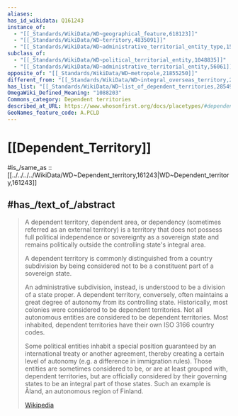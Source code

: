 ```yaml
---
aliases:
has_id_wikidata: Q161243
instance_of:
  - "[[_Standards/WikiData/WD~geographical_feature,618123]]"
  - "[[_Standards/WikiData/WD~territory,4835091]]"
  - "[[_Standards/WikiData/WD~administrative_territorial_entity_type,15617994]]"
subclass_of:
  - "[[_Standards/WikiData/WD~political_territorial_entity,1048835]]"
  - "[[_Standards/WikiData/WD~administrative_territorial_entity,56061]]"
opposite_of: "[[_Standards/WikiData/WD~metropole,21855250]]"
different_from: "[[_Standards/WikiData/WD~integral_overseas_territory,26934845]]"
has_list: "[[_Standards/WikiData/WD~list_of_dependent_territories,28549900]]"
OmegaWiki_Defined_Meaning: "1088203"
Commons_category: Dependent territories
described_at_URL: https://www.whosonfirst.org/docs/placetypes/#dependency
GeoNames_feature_code: A.PCLD
---
```


# [[Dependent_Territory]] 

#is_/same_as :: [[../../../../WikiData/WD~Dependent_territory,161243|WD~Dependent_territory,161243]] 

## #has_/text_of_/abstract 

> A dependent territory, dependent area, or dependency 
> (sometimes referred as an external territory) 
> is a territory that does not possess full political independence or sovereignty as a sovereign state 
> and remains politically outside the controlling state's integral area.
>
> A dependent territory is commonly distinguished from a country subdivision 
> by being considered not to be a constituent part of a sovereign state. 
> 
> An administrative subdivision, instead, is understood to be a division of a state proper. 
> A dependent territory, conversely, often maintains a great degree of autonomy from its controlling state. 
> Historically, most colonies were considered to be dependent territories. 
> Not all autonomous entities are considered to be dependent territories. 
> Most inhabited, dependent territories have their own ISO 3166 country codes.
>
> Some political entities inhabit a special position guaranteed by an international treaty or another agreement, thereby creating a certain level of autonomy (e.g. a difference in immigration rules). Those entities are sometimes considered to be, or are at least grouped with, dependent territories, but are officially considered by their governing states to be an integral part of those states. Such an example is Åland, an autonomous region of Finland.
>
> [Wikipedia](https://en.wikipedia.org/wiki/Dependent%20territory) 

